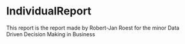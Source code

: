 # IndividualReport

This report is the report made by Robert-Jan Roest for the minor Data Driven Decision Making in Business
